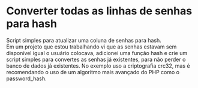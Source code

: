 # Converter todas as linhas de senhas para hash
Script simples para atualizar uma coluna de senhas para hash.<br>
Em um projeto que estou trabalhando vi que as senhas estavam sem disponível igual o usuário colocava, adicionei uma função hash e crie um script simples para convertes as senhas já existentes, para não perder o banco de dados já existentes. No exemplo uso a criptografia crc32, mas é recomendando o uso de um algoritmo mais avançado do PHP como o password_hash.
